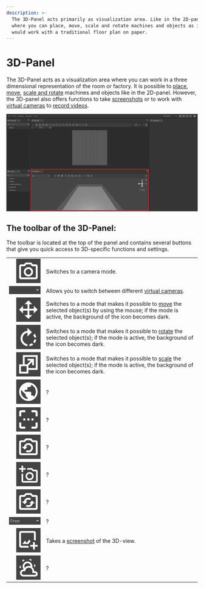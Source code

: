 ```yaml
---
description: >-
  The 3D-Panel acts primarily as visualization area. Like in the 2D-panel it
  where you can place, move, scale and rotate machines and objects as if you
  would work with a traditional floor plan on paper.
---
```


# 3D-Panel

The 3D-Panel acts as a visualization area where you can work in a three dimensional representation of the room or factory. It is possible to [place](../machines/first-steps-with-3d-object.md), [move](../machines/selecting-and-moving-objects.md), [scale and rotate](../machines/scale-and-rotate-objects.md) machines and objects like in the 2D-panel. However, the 3D-panel also offers functions to take [screenshots](../advanced-tools/creating-screenshots.md) or to work with [virtual cameras](virtual-camera-panel.md) to [record videos](../advanced-tools/virtual-cameras.md).

![](../../../.gitbook/assets/iVP_Planning_UserInterface_3DPanel_3DPanel.png)

## The toolbar of the 3D-Panel:

The toolbar is located at the top of the panel and contains several buttons that give you quick access to 3D-specific functions and settings.

|      |     |
| ---: | --- |
| ![Toggle Camera Mode](../../../.gitbook/assets/planning_3d_panel_toggle_camera_mode.png) | Switches to a camera mode. |
| ![Selected View](../../../.gitbook/assets/planning_3d_panel_selected_view.png) | Allows you to switch between different [virtual cameras](../advanced-tools/virtual-cameras.md). |
| ![3D Move](../../../.gitbook/assets/planning_3d_panel_3d_move.png) | Switches to a mode that makes it possible to [move](../machines/selecting-and-moving-objects.md) the selected object(s) by using the mouse; if the mode is active, the background of the icon becomes dark. |
| ![3D Rotate](<../../../.gitbook/assets/planning_3d_panel_3d_rotate.png>) | Switches to a mode that makes it possible to [rotate](../machines/scale-and-rotate-objects.md#rotate-objects) the selected object(s); if the mode is active, the background of the icon becomes dark. |
| ![3D Scale](../../../.gitbook/assets/planning_3d_panel_3d_scale.png) | Switches to a mode that makes it possible to [scale](../machines/scale-and-rotate-objects.md#scale-objects) the selected object(s); if the mode is active, the background of the icon becomes dark. |
| ![Global Space](../../../.gitbook/assets/planning_3d_panel_global_space.png) | ?|
| ![FOV](../../../.gitbook/assets/planning_3d_panel_fov.png) | ?|
| ![Reset the Camera View](../../../.gitbook/assets/planning_3d_panel_reset_the_camera_view.png) | ?|
| ![Add Current Camera Viewpoint](../../../.gitbook/assets/planning_3d_panel_add_current_camera_viewpoint.png) | ?|
| ![Update Selected Camera](../../../.gitbook/assets/planning_3d_panel_update_selected_camera.png) | ?|
| ![Aspect Ratio](../../../.gitbook/assets/planning_2d_panel_aspect_ratio.png)   | ?|
| ![Create Screenshot](../../../.gitbook/assets/planning_2d_panel_create_screenshot.png) | Takes a [screenshot](../advanced-tools/creating-screenshots.md) of the 3D-view. |
| ![Skybox](../../../.gitbook/assets/planning_3d_panel_skybox.png) | ?|
